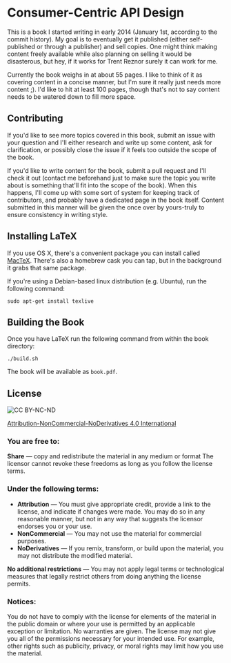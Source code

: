 # Consumer-Centric API Design

This is a book I started writing in early 2014 (January 1st, according to the commit history).
My goal is to eventually get it published (either self-published or through a publisher) and sell copies.
One might think making content freely available while also planning on selling it would be disasterous,
but hey, if it works for Trent Reznor surely it can work for me.

Currently the book weighs in at about 55 pages. I like to think of it as covering content in a concise
manner, but I'm sure it really just needs more content ;). I'd like to hit at least 100 pages, though
that's not to say content needs to be watered down to fill more space.

## Contributing

If you'd like to see more topics covered in this book, submit an issue with your question and I'll either
research and write up some content, ask for clarification, or possibly close the issue if it feels too
outside the scope of the book.

If you'd like to write content for the book, submit a pull request and I'll check it out (contact me
beforehand just to make sure the topic you write about is something that'll fit into the scope of the
book). When this happens, I'll come up with some sort of system for keeping track of contributors, and
probably have a dedicated page in the book itself. Content submitted in this manner will be given the
once over by yours-truly to ensure consistency in writing style.

## Installing LaTeX

If you use OS X, there's a convenient package you can install called [MacTeX](https://tug.org/mactex/).
There's also a homebrew cask you can tap, but in the background it grabs that same package.

If you're using a Debian-based linux distribution (e.g. Ubuntu), run the following command:

```
sudo apt-get install texlive
```

## Building the Book

Once you have LaTeX run the following command from within the book directory:

```
./build.sh
```

The book will be available as `book.pdf`.

## License

![CC BY-NC-ND](http://i.creativecommons.org/l/by-nc-nd/3.0/88x31.png)

[Attribution-NonCommercial-NoDerivatives 4.0 International](http://creativecommons.org/licenses/by-nc-nd/4.0/)

### You are free to:

**Share** — copy and redistribute the material in any medium or format
The licensor cannot revoke these freedoms as long as you follow the license terms.

### Under the following terms:

* **Attribution** — You must give appropriate credit, provide a link to the license, and indicate if changes were made. You may do so in any reasonable manner, but not in any way that suggests the licensor endorses you or your use.
* **NonCommercial** — You may not use the material for commercial purposes.
* **NoDerivatives** — If you remix, transform, or build upon the material, you may not distribute the modified material.

**No additional restrictions** — You may not apply legal terms or technological measures that legally restrict others from doing anything the license permits.

### Notices:

You do not have to comply with the license for elements of the material in the public domain or where your use is permitted by an applicable exception or limitation.
No warranties are given. The license may not give you all of the permissions necessary for your intended use. For example, other rights such as publicity, privacy, or moral rights may limit how you use the material.
